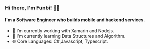 ### Hi there, I'm Funbi! 👋😄
#### I'm a Software Engineer who builds mobile and backend services.
- 🔭 I’m currently working with Xamarin and Nodejs.
- 🌱 I'm currently learning Data Structures and Algorithm.
- 🌐 Core Languages: C#,Javascript, Typescript.


